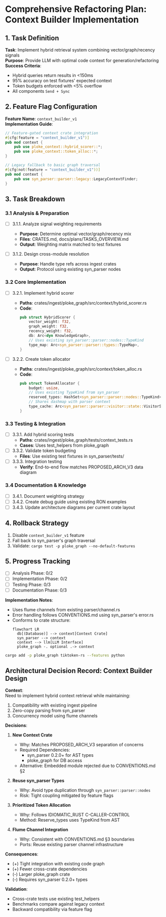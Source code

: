 # Comprehensive Refactoring Plan: Context Builder Implementation

## 1. Task Definition
**Task**: Implement hybrid retrieval system combining vector/graph/recency signals  
**Purpose**: Provide LLM with optimal code context for generation/refactoring  
**Success Criteria**:
- Hybrid queries return results in <150ms
- 95% accuracy on test fixtures' expected context
- Token budgets enforced with <5% overflow
- All components `Send + Sync`

## 2. Feature Flag Configuration
**Feature Name**: `context_builder_v1`  
**Implementation Guide**:
```rust
// Feature-gated context crate integration
#[cfg(feature = "context_builder_v1")]
pub mod context {
    pub use ploke_context::hybrid_scorer::*;
    pub use ploke_context::token_alloc::*;
}

// Legacy fallback to basic graph traversal 
#[cfg(not(feature = "context_builder_v1"))]
pub mod context {
    pub use syn_parser::parser::legacy::LegacyContextFinder;
}
```

## 3. Task Breakdown

### 3.1 Analysis & Preparation
- [ ] 3.1.1. Analyze signal weighting requirements
  - **Purpose**: Determine optimal vector/graph/recency mix
  - **Files**: CRATES.md, docs/plans/TASKS_OVERVIEW.md
  - **Output**: Weighting matrix matched to test fixtures
  
- [ ] 3.1.2. Design cross-module resolution
  - **Purpose**: Handle type refs across ingest crates
  - **Output**: Protocol using existing syn_parser nodes

### 3.2 Core Implementation
- [ ] 3.2.1. Implement hybrid scorer
  - **Paths**: crates/ingest/ploke_graph/src/context/hybrid_scorer.rs
  - **Code**:
    ```rust
    pub struct HybridScorer {
        vector_weight: f32,
        graph_weight: f32,
        recency_weight: f32,
        db: Arc<dyn KnowledgeGraph>,
        // Uses existing syn_parser::parser::nodes::TypeKind
        type_map: Arc<syn_parser::parser::types::TypeMap>,
    }
    ```
  
- [ ] 3.2.2. Create token allocator
  - **Paths**: crates/ingest/ploke_graph/src/context/token_alloc.rs
  - **Code**:
    ```rust
    pub struct TokenAllocator {
        budget: usize,
        // Uses existing TypeKind from syn_parser
        reserved_types: HashSet<syn_parser::parser::nodes::TypeKind>,
        // Shares dashmap with parser context
        type_cache: Arc<syn_parser::parser::visitor::state::VisitorState>,
    }
    ```

### 3.3 Testing & Integration
- [ ] 3.3.1. Add hybrid scoring tests
  - **Paths**: crates/ingest/ploke_graph/tests/context_tests.rs
  - **Cases**: Uses test_helpers from ploke_graph
- [ ] 3.3.2. Validate token budgeting
  - **Files**: Use existing test fixtures in syn_parser/tests/
- [ ] 3.3.3. Integration testing
  - **Verify**: End-to-end flow matches PROPOSED_ARCH_V3 data diagram

### 3.4 Documentation & Knowledge
- [ ] 3.4.1. Document weighting strategy
- [ ] 3.4.2. Create debug guide using existing RON examples
- [ ] 3.4.3. Update architecture diagrams per current crate layout

## 4. Rollback Strategy
1. Disable `context_builder_v1` feature
2. Fall back to syn_parser's graph traversal
3. Validate: `cargo test -p ploke_graph --no-default-features`

## 5. Progress Tracking
- [ ] Analysis Phase: 0/2
- [ ] Implementation Phase: 0/2 
- [ ] Testing Phase: 0/3
- [ ] Documentation Phase: 0/3

**Implementation Notes**:
- Uses flume channels from existing parser/channel.rs
- Error handling follows CONVENTIONS.md using syn_parser's error.rs
- Conforms to crate structure:
  ```mermaid
  flowchart LR
    db[(Database)] --> context[Context Crate]
    syn_parser --> context
    context --> llm[LLM Interface]
    ploke_graph -. optional .-> context
  ```

```bash
cargo add -p ploke_graph tiktoken-rs --features python
```

## Architectural Decision Record: Context Builder Design

**Context**:  
Need to implement hybrid context retrieval while maintaining:
1. Compatibility with existing ingest pipeline
2. Zero-copy parsing from syn_parser
3. Concurrency model using flume channels

**Decisions**:
1. **New Context Crate**
   - Why: Matches PROPOSED_ARCH_V3 separation of concerns
   - Required Dependencies:
     - syn_parser 0.2.0+ for AST types
     - ploke_graph for DB access
   - Alternative: Embedded module rejected due to CONVENTIONS.md §2

2. **Reuse syn_parser Types**
   - Why: Avoid type duplication through `syn_parser::parser::nodes`
   - Risk: Tight coupling mitigated by feature flags

3. **Prioritized Token Allocation**
   - Why: Follows IDIOMATIC_RUST C-CALLER-CONTROL
   - Method: Reserve_types uses TypeKind from AST

4. **Flume Channel Integration**
   - Why: Consistent with CONVENTIONS.md §3 boundaries
   - Ports: Reuse existing parser channel infrastructure

**Consequences**:
- (+) Tight integration with existing code graph
- (+) Fewer cross-crate dependencies
- (-) Larger ploke_graph crate
- (-) Requires syn_parser 0.2.0+ types

**Validation**:
- Cross-crate tests use existing test_helpers
- Benchmarks compare against legacy context
- Backward compatibility via feature flag
